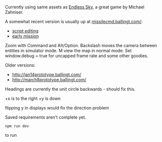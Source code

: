 Currently using same assets as [Endless
Sky](https://github.com/endless-sky/endless-sky), a great game by Michael
Zahniser.

A somewhat recent version is usually up at
[missilecmd.ballingt.com/](http://missilecmd.ballingt.com/):

* [script editing](http://missilecmd.ballingt.com/?simulator)
* [early mission](http://missilecmd.ballingt.com/?gunner)

Zoom with Command and Alt/Option. Backslash moves the camera between entities
in simulator mode. M view the map in normal mode. Set window.debug = true for
uncapped frame rate and some other goodies.

Older versions:

* http://jan14prototype.ballingt.com/
* http://march8prototype.ballingt.com/


Headings are currently the unit circle backwards - should fix this.

+x is to the right
+y is down

flipping y in displays would fix the direction problem


Saved requirements aren't complete yet.

    npm run dev

to run
